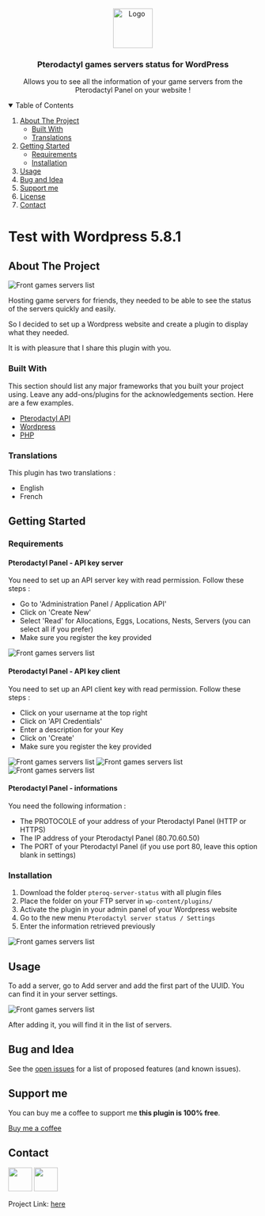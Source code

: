<!-- PROJECT LOGO -->
<br />
<p align="center">
  <a href="https://github.com/othneildrew/Best-README-Template">
    <img src="https://cdn.pterodactyl.io/logos/new/pterodactyl_logo_transparent.png" alt="Logo" height="80">
  </a>

<h3 align="center">Pterodactyl games servers status for WordPress</h3>

  <p align="center">
    Allows you to see all the information of your game servers from the Pterodactyl Panel on your website !
    <br />



<!-- TABLE OF CONTENTS -->
<details open="open">
  <summary>Table of Contents</summary>
  <ol>
    <li>
      <a href="#about-the-project">About The Project</a>
      <ul>
        <li><a href="#built-with">Built With</a></li>
        <li><a href="#translations">Translations</a></li>
      </ul>
    </li>
    <li>
      <a href="#getting-started">Getting Started</a>
      <ul>
        <li><a href="#Requirements">Requirements</a></li>
        <li><a href="#installation">Installation</a></li>
      </ul>
    </li>
    <li><a href="#usage">Usage</a></li>
    <li><a href="#bug-and-idea">Bug and Idea</a></li>
    <li><a href="#support-me">Support me</a></li>
    <li><a href="#license">License</a></li>
    <li><a href="#contact">Contact</a></li>
  </ol>
</details>

# **Test with Wordpress 5.8.1**

<!-- ABOUT THE PROJECT -->

## About The Project

![Front games servers list](images/front-game-server.png)

Hosting game servers for friends, they needed to be able to see the status of the servers quickly and easily.

So I decided to set up a Wordpress website and create a plugin to display what they needed.

It is with pleasure that I share this plugin with you.

### Built With

This section should list any major frameworks that you built your project using. Leave any add-ons/plugins for the
acknowledgements section. Here are a few examples.

* [Pterodactyl API](https://dashflo.net/docs/api/pterodactyl/v1/)
* [Wordpress](https://wordpress.com/)
* [PHP](https://www.php.net)

### Translations

This plugin has two translations :

- English
- French

<!-- GETTING STARTED -->

## Getting Started

### Requirements

#### Pterodactyl Panel - API key server

You need to set up an API server key with read permission. Follow these steps :

- Go to 'Administration Panel / Application API'
- Click on 'Create New'
- Select 'Read' for Allocations, Eggs, Locations, Nests, Servers (you can select all if you prefer)
- Make sure you register the key provided

![Front games servers list](images/api-server.png)

#### Pterodactyl Panel - API key client

You need to set up an API client key with read permission. Follow these steps :

- Click on your username at the top right
- Click on 'API Credentials'
- Enter a description for your Key
- Click on 'Create'
- Make sure you register the key provided

![Front games servers list](images/api-client-1.png)
![Front games servers list](images/api-client-2.png)
![Front games servers list](images/api-client-3.png)

#### Pterodactyl Panel - informations

You need the following information :

- The PROTOCOLE of your address of your Pterodactyl Panel (HTTP or HTTPS)
- The IP address of your Pterodactyl Panel (80.70.60.50)
- The PORT of your Pterodactyl Panel (if you use port 80, leave this option blank in settings)

### Installation

1. Download the folder `pteroq-server-status` with all plugin files
2. Place the folder on your FTP server in `wp-content/plugins/`
3. Activate the plugin in your admin panel of your Wordpress website
4. Go to the new menu `Pterodactyl server status / Settings`
5. Enter the information retrieved previously

![Front games servers list](images/back-settings.png)

<!-- USAGE EXAMPLES -->

## Usage

To add a server, go to Add server and add the first part of the UUID. You can find it in your server settings.

![Front games servers list](images/uuid.png)

After adding it, you will find it in the list of servers.

<!-- ROADMAP -->

## Bug and Idea

See the [open issues](https://github.com/steeven-th/pterodactyl-status-server-wordpress/issues) for a list of proposed
features (and known issues).

<!-- CONTRIBUTING -->

## Support me

You can buy me a coffee to support me **this plugin is 100% free**.

[Buy me a coffee](https://www.buymeacoffee.com/steeven.th)

<!-- CONTACT -->

## Contact

<a href="https://steeven-th.dev"><img src="https://avatars.githubusercontent.com/u/82022828?s=96&v=4" width="48"></a>
<a href="https://twitter.com/ThomasSteeven2"><img src="https://upload.wikimedia.org/wikipedia/fr/c/c8/Twitter_Bird.svg" width="48"></a>

Project Link: [here](https://github.com/steeven-th/pterodactyl-status-server-wordpress)
